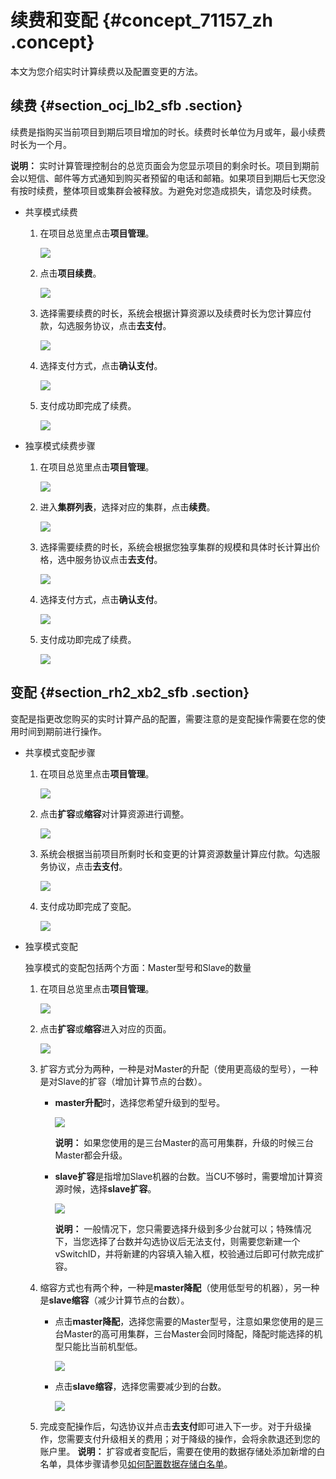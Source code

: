# 续费和变配 {#concept_71157_zh .concept}

本文为您介绍实时计算续费以及配置变更的方法。

## 续费 {#section_ocj_lb2_sfb .section}

续费是指购买当前项目到期后项目增加的时长。续费时长单位为月或年，最小续费时长为一个月。

**说明：** 实时计算管理控制台的总览页面会为您显示项目的剩余时长。项目到期前会以短信、邮件等方式通知到购买者预留的电话和邮箱。如果项目到期后七天您没有按时续费，整体项目或集群会被释放。为避免对您造成损失，请您及时续费。

-   共享模式续费
    1.  在项目总览里点击**项目管理**。

        ![](http://static-aliyun-doc.oss-cn-hangzhou.aliyuncs.com/assets/img/40809/154838123321825_zh-CN.png)

    2.  点击**项目续费**。

        ![](http://static-aliyun-doc.oss-cn-hangzhou.aliyuncs.com/assets/img/40809/154838123321826_zh-CN.png)

    3.  选择需要续费的时长，系统会根据计算资源以及续费时长为您计算应付款，勾选服务协议，点击**去支付**。

        ![](images/21828_zh-CN_source.png)

    4.  选择支付方式，点击**确认支付**。

        ![](images/21833_zh-CN_source.png)

    5.  支付成功即完成了续费。

        ![](images/21834_zh-CN_source.png)

-   独享模式续费步骤
    1.  在项目总览里点击**项目管理**。

        ![](http://static-aliyun-doc.oss-cn-hangzhou.aliyuncs.com/assets/img/40809/154838123321825_zh-CN.png)

    2.  进入**集群列表**，选择对应的集群，点击**续费**。

        ![](http://static-aliyun-doc.oss-cn-hangzhou.aliyuncs.com/assets/img/40809/154838123335657_zh-CN.png)

    3.  选择需要续费的时长，系统会根据您独享集群的规模和具体时长计算出价格，选中服务协议点击**去支付**。

        ![](http://static-aliyun-doc.oss-cn-hangzhou.aliyuncs.com/assets/img/40809/154838123335659_zh-CN.png)

    4.  选择支付方式，点击**确认支付**。

        ![](http://static-aliyun-doc.oss-cn-hangzhou.aliyuncs.com/assets/img/40809/154838123335660_zh-CN.png)

    5.  支付成功即完成了续费。

        ![](http://static-aliyun-doc.oss-cn-hangzhou.aliyuncs.com/assets/img/40809/154838123335661_zh-CN.png)


## 变配 {#section_rh2_xb2_sfb .section}

变配是指更改您购买的实时计算产品的配置，需要注意的是变配操作需要在您的使用时间到期前进行操作。

-   共享模式变配步骤
    1.  在项目总览里点击**项目管理**。

        ![](http://static-aliyun-doc.oss-cn-hangzhou.aliyuncs.com/assets/img/40809/154838123321825_zh-CN.png)

    2.  点击**扩容**或**缩容**对计算资源进行调整。

        ![](http://static-aliyun-doc.oss-cn-hangzhou.aliyuncs.com/assets/img/40809/154838123421835_zh-CN.png)

    3.  系统会根据当前项目所剩时长和变更的计算资源数量计算应付款。勾选服务协议，点击**去支付**。

        ![](images/21836_zh-CN_source.png)

    4.  支付成功即完成了变配。

        ![](images/21834_zh-CN_source.png)

-   独享模式变配

    独享模式的变配包括两个方面：Master型号和Slave的数量

    1.  在项目总览里点击**项目管理**。

        ![](http://static-aliyun-doc.oss-cn-hangzhou.aliyuncs.com/assets/img/40809/154838123321825_zh-CN.png)

    2.  点击**扩容**或**缩容**进入对应的页面。

        ![](http://static-aliyun-doc.oss-cn-hangzhou.aliyuncs.com/assets/img/40809/154838123421835_zh-CN.png)

    3.  扩容方式分为两种，一种是对Master的升配（使用更高级的型号），一种是对Slave的扩容（增加计算节点的台数）。
        -   **master升配**时，选择您希望升级到的型号。

            ![](http://static-aliyun-doc.oss-cn-hangzhou.aliyuncs.com/assets/img/40809/154838123435668_zh-CN.png)

            **说明：** 如果您使用的是三台Master的高可用集群，升级的时候三台Master都会升级。

        -   **slave扩容**是指增加Slave机器的台数。当CU不够时，需要增加计算资源时候，选择**slave扩容**。

            ![](http://static-aliyun-doc.oss-cn-hangzhou.aliyuncs.com/assets/img/40809/154838123435669_zh-CN.png)

            **说明：** 一般情况下，您只需要选择升级到多少台就可以；特殊情况下，当您选择了台数并勾选协议后无法支付，则需要您新建一个vSwitchID，并将新建的内容填入输入框，校验通过后即可付款完成扩容。

    4.  缩容方式也有两个种，一种是**master降配**（使用低型号的机器），另一种是**slave缩容**（减少计算节点的台数）。
        -   点击**master降配**，选择您需要的Master型号，注意如果您使用的是三台Master的高可用集群，三台Master会同时降配，降配时能选择的机型只能比当前机型低。

            ![](http://static-aliyun-doc.oss-cn-hangzhou.aliyuncs.com/assets/img/40809/154838123435674_zh-CN.png)

        -   点击**slave缩容**，选择您需要减少到的台数。

            ![](http://static-aliyun-doc.oss-cn-hangzhou.aliyuncs.com/assets/img/40809/154838123435671_zh-CN.png)

    5.  完成变配操作后，勾选协议并点击**去支付**即可进入下一步。对于升级操作，您需要支付升级相关的费用；对于降级的操作，会将余款退还到您的账户里。
    **说明：** 扩容或者变配后，需要在使用的数据存储处添加新增的白名单，具体步骤请参见[如何配置数据存储白名单](../../../../../cn.zh-CN/使用指南/数据存储/如何配置数据存储白名单.md#)。


